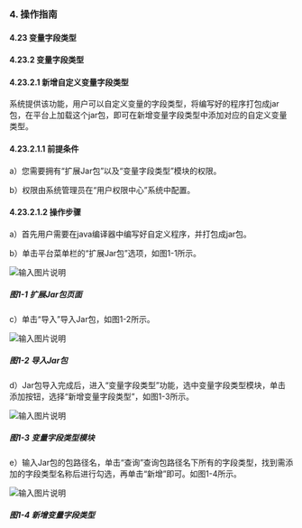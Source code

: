 ### 4. 操作指南

#### 4.23 变量字段类型

#### 4.23.2 变量字段类型

#### 4.23.2.1 新增自定义变量字段类型

系统提供该功能，用户可以自定义变量的字段类型，将编写好的程序打包成jar包，在平台上加载这个jar包，即可在新增变量字段类型中添加对应的自定义变量类型。

#### 4.23.2.1.1 前提条件

a）您需要拥有“扩展Jar包”以及“变量字段类型”模块的权限。

b）权限由系统管理员在“用户权限中心”系统中配置。

#### 4.23.2.1.2 操作步骤

a）首先用户需要在java编译器中编写好自定义程序，并打包成jar包。

b）单击平台菜单栏的“扩展Jar包”选项，如图1-1所示。

![输入图片说明](../../../../../images/SoFlu%EF%BC%88%E5%90%8E%E7%AB%AF%EF%BC%89%E5%BC%80%E5%8F%91%E5%B9%B3%E5%8F%B0/1.%20%E6%9C%80%E6%96%B0%E7%89%88%E6%9C%AC%20-%20%E6%9B%B4%E6%96%B0%E6%97%A5%E6%9C%9F%20-%202022.10.08/4.%20%E6%93%8D%E4%BD%9C%E6%8C%87%E5%8D%97/23.%20%E5%8F%98%E9%87%8F%E5%AD%97%E6%AE%B5%E7%B1%BB%E5%9E%8B/2.%20%E5%8F%98%E9%87%8F%E5%AD%97%E6%AE%B5%E7%B1%BB%E5%9E%8B/image.png)

##### 图1-1 扩展Jar包页面

c）单击“导入”导入Jar包，如图1-2所示。

![输入图片说明](../../../../../images/SoFlu%EF%BC%88%E5%90%8E%E7%AB%AF%EF%BC%89%E5%BC%80%E5%8F%91%E5%B9%B3%E5%8F%B0/1.%20%E6%9C%80%E6%96%B0%E7%89%88%E6%9C%AC%20-%20%E6%9B%B4%E6%96%B0%E6%97%A5%E6%9C%9F%20-%202022.10.08/4.%20%E6%93%8D%E4%BD%9C%E6%8C%87%E5%8D%97/23.%20%E5%8F%98%E9%87%8F%E5%AD%97%E6%AE%B5%E7%B1%BB%E5%9E%8B/2.%20%E5%8F%98%E9%87%8F%E5%AD%97%E6%AE%B5%E7%B1%BB%E5%9E%8B/1-2.png)

##### 图1-2 导入Jar包

d）Jar包导入完成后，进入“变量字段类型”功能，选中变量字段类型模块，单击添加按钮，选择“新增变量字段类型”，如图1-3所示。

![输入图片说明](../../../../../images/SoFlu%EF%BC%88%E5%90%8E%E7%AB%AF%EF%BC%89%E5%BC%80%E5%8F%91%E5%B9%B3%E5%8F%B0/1.%20%E6%9C%80%E6%96%B0%E7%89%88%E6%9C%AC%20-%20%E6%9B%B4%E6%96%B0%E6%97%A5%E6%9C%9F%20-%202022.10.08/4.%20%E6%93%8D%E4%BD%9C%E6%8C%87%E5%8D%97/23.%20%E5%8F%98%E9%87%8F%E5%AD%97%E6%AE%B5%E7%B1%BB%E5%9E%8B/2.%20%E5%8F%98%E9%87%8F%E5%AD%97%E6%AE%B5%E7%B1%BB%E5%9E%8B/1-3.png)

##### 图1-3 变量字段类型模块

e）输入Jar包的包路径名，单击“查询”查询包路径名下所有的字段类型，找到需添加的字段类型名称后进行勾选，再单击“新增”即可。如图1-4所示。

![输入图片说明](../../../../../images/SoFlu%EF%BC%88%E5%90%8E%E7%AB%AF%EF%BC%89%E5%BC%80%E5%8F%91%E5%B9%B3%E5%8F%B0/1.%20%E6%9C%80%E6%96%B0%E7%89%88%E6%9C%AC%20-%20%E6%9B%B4%E6%96%B0%E6%97%A5%E6%9C%9F%20-%202022.10.08/4.%20%E6%93%8D%E4%BD%9C%E6%8C%87%E5%8D%97/23.%20%E5%8F%98%E9%87%8F%E5%AD%97%E6%AE%B5%E7%B1%BB%E5%9E%8B/2.%20%E5%8F%98%E9%87%8F%E5%AD%97%E6%AE%B5%E7%B1%BB%E5%9E%8B/1-4.png)

##### 图1-4 新增变量字段类型
